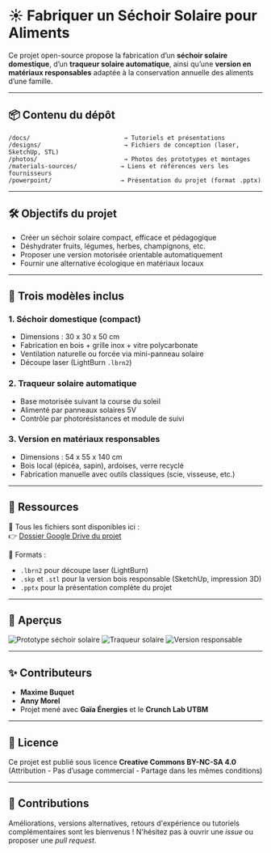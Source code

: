 # ☀️ Fabriquer un Séchoir Solaire pour Aliments

Ce projet open-source propose la fabrication d’un **séchoir solaire domestique**, d’un **traqueur solaire automatique**, ainsi qu’une **version en matériaux responsables** adaptée à la conservation annuelle des aliments d’une famille.

---

## 📦 Contenu du dépôt

```
/docs/                          → Tutoriels et présentations
/designs/                       → Fichiers de conception (laser, SketchUp, STL)
/photos/                        → Photos des prototypes et montages
/materials-sources/            → Liens et références vers les fournisseurs
/powerpoint/                   → Présentation du projet (format .pptx)
```

---

## 🛠️ Objectifs du projet

- Créer un séchoir solaire compact, efficace et pédagogique
- Déshydrater fruits, légumes, herbes, champignons, etc.
- Proposer une version motorisée orientable automatiquement
- Fournir une alternative écologique en matériaux locaux

---

## 🔧 Trois modèles inclus

### 1. Séchoir domestique (compact)
- Dimensions : 30 x 30 x 50 cm
- Fabrication en bois + grille inox + vitre polycarbonate
- Ventilation naturelle ou forcée via mini-panneau solaire
- Découpe laser (LightBurn `.lbrn2`)

### 2. Traqueur solaire automatique
- Base motorisée suivant la course du soleil
- Alimenté par panneaux solaires 5V
- Contrôle par photorésistances et module de suivi

### 3. Version en matériaux responsables
- Dimensions : 54 x 55 x 140 cm
- Bois local (épicéa, sapin), ardoises, verre recyclé
- Fabrication manuelle avec outils classiques (scie, visseuse, etc.)

---

## 🧰 Ressources

📁 Tous les fichiers sont disponibles ici :  
👉 [Dossier Google Drive du projet](https://drive.google.com/drive/u/2/folders/1szWDBzUaaIwjjAUg8kthZU7-TG31Y7Yd)

💾 Formats :
- `.lbrn2` pour découpe laser (LightBurn)
- `.skp` et `.stl` pour la version bois responsable (SketchUp, impression 3D)
- `.pptx` pour la présentation complète du projet

---

## 📸 Aperçus

![Prototype séchoir solaire](photos/preview-sechoir.jpg)
![Traqueur solaire](photos/preview-traqueur.jpg)
![Version responsable](photos/preview-responsable.jpg)

---

## ✨ Contributeurs

- **Maxime Buquet**
- **Anny Morel**
- Projet mené avec **Gaïa Énergies** et le **Crunch Lab UTBM**

---

## 📜 Licence

Ce projet est publié sous licence **Creative Commons BY-NC-SA 4.0**  
(Attribution - Pas d’usage commercial - Partage dans les mêmes conditions)

---

## 🤝 Contributions

Améliorations, versions alternatives, retours d'expérience ou tutoriels complémentaires sont les bienvenus ! N'hésitez pas à ouvrir une *issue* ou proposer une *pull request*.
